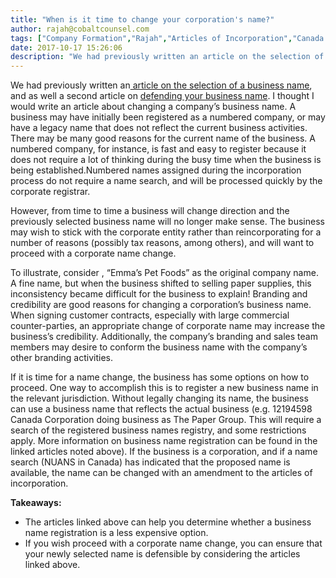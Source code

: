 ```yaml
---
title: "When is it time to change your corporation's name?"
author: rajah@cobaltcounsel.com
tags: ["Company Formation","Rajah","Articles of Incorporation","Canada (ON)","Canada (General)"]
date: 2017-10-17 15:26:06
description: "We had previously written an article on the selection of a business name, and as well a second article on defending your business name.  I thought I would write an article about changing a company’..."
---
```


 

We had previously written an[ article on the selection of a business name](https://blog.clausehound.com/canadian-articles-of-incorporation-part-3-of-8-selecting-and-protecting-your-corporations-name-2/), and as well a second article on [defending your business name](https://blog.clausehound.com/defending-your-business-name/).  I thought I would write an article about changing a company’s business name.  A business may have initially been registered as a numbered company, or may have a legacy name that does not reflect the current business activities. There may be  many good reasons for the current name of the business.  A numbered company, for instance, is fast and easy to register because it does not require a lot of thinking during the busy time when the business is being established.Numbered names assigned during the incorporation process do not require a name search, and will be processed quickly by the corporate registrar.  

However, from time to time a business will change direction and the previously selected business name will no longer make sense.  The business may wish to stick with the corporate entity rather than reincorporating for a number of reasons (possibly tax reasons, among others), and will want to proceed with a corporate name change.

To illustrate, consider , “Emma’s Pet Foods” as the original company name. A fine name, but when the business shifted to selling paper supplies, this inconsistency became difficult for the business to explain! Branding and credibility are good reasons for changing a corporation’s business name. When signing customer contracts, especially with large commercial counter-parties, an appropriate change of corporate name may increase the business’s credibility. Additionally,  the company’s branding and sales team members may desire to conform the business name with the company’s other branding activities.

If it is time for a name change, the business has some options on how to proceed. One way to accomplish this is to register a new business name in the relevant jurisdiction. Without legally changing its name, the business can use a business name that reflects the actual business (e.g. 12194598 Canada Corporation doing business as The Paper Group. This will require a search of the registered business names registry, and some restrictions apply. More information on business name registration can be found in the linked articles noted above).  If the business is a corporation,  and if a name search (NUANS in Canada) has indicated that the proposed name is available, the name can be changed with an amendment to the articles of incorporation.   

 

**Takeaways:**
- The articles linked above can help you determine whether a business name registration is a less expensive option.
- If you wish proceed with a corporate name change, you can ensure that your newly selected name is defensible by considering the articles linked above.
